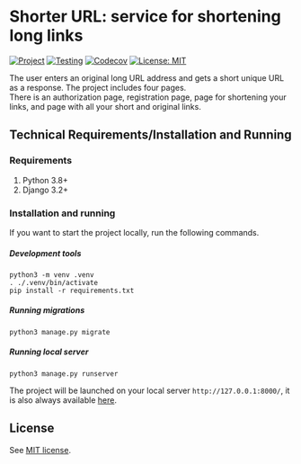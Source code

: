 # Shorter URL: service for shortening long links

[![Project](https://img.shields.io/badge/Deploy-project-green)](https://shorter-url-links.herokuapp.com/)
[![Testing](https://github.com/UladzislauBaranau/shorter-URL/actions/workflows/testing.yaml/badge.svg)](https://github.com/UladzislauBaranau/shorter-URL/actions/workflows/testing.yaml)
[![Codecov](https://codecov.io/gh/UladzislauBaranau/shorter-URL/branch/master/graph/badge.svg)](https://app.codecov.io/gh/UladzislauBaranau/shorter-URL)
[![License: MIT](https://img.shields.io/badge/License-MIT-green.svg)](https://opensource.org/licenses/MIT)

The user enters an original long URL address and gets a short unique URL as a response.
The project includes four pages. 
<br>There is an authorization page, registration page, page for shortening your links, and page with all your short and original links. 

## Technical Requirements/Installation and Running

### Requirements
1. Python 3.8+
2. Django 3.2+

### Installation and running
If you want to start the project locally, run the following commands.

##### Development tools
```
python3 -m venv .venv
. ./.venv/bin/activate
pip install -r requirements.txt
```

##### Running migrations
```
python3 manage.py migrate
```

##### Running local server 
```
python3 manage.py runserver
```
The project will be launched on your local server `http://127.0.0.1:8000/`, it is also always available [here](https://shorter-url-links.herokuapp.com/).


## License
See [MIT license](https://github.com/UladzislauBaranau/shorter-URL/blob/master/LICENSE).

